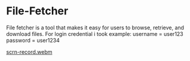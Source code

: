 # File-Fetcher
File fetcher is a tool that makes it easy for users to browse, retrieve, and download files.
For login credential i took example:
username = user123
password = user1234


[scrn-record.webm](https://user-images.githubusercontent.com/55704065/209726794-e57bda13-8353-4b8e-b6cb-71c6c5958bdb.webm)
